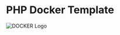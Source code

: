 # PHP Docker Template
 
![DOCKER Logo](https://img.shields.io/badge/Docker-informational.svg?logo=docker&labelColor=24292E)
